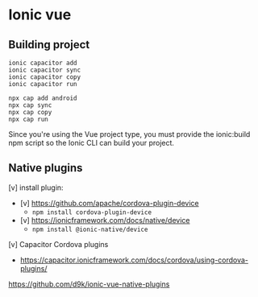 # Ionic vue

## Building project

```
ionic capacitor add
ionic capacitor sync
ionic capacitor copy
ionic capacitor run
```

```
npx cap add android
npx cap sync
npx cap copy
npx cap run
```

Since you're using the Vue project type, you must provide the ionic:build npm script so the Ionic CLI can build your project.

## Native plugins


[v] install plugin:
  - [v] https://github.com/apache/cordova-plugin-device
    - `npm install cordova-plugin-device`
  - [v] https://ionicframework.com/docs/native/device
    - `npm install @ionic-native/device`

[v] Capacitor Cordova plugins
  - https://capacitor.ionicframework.com/docs/cordova/using-cordova-plugins/

https://github.com/d9k/ionic-vue-native-plugins

